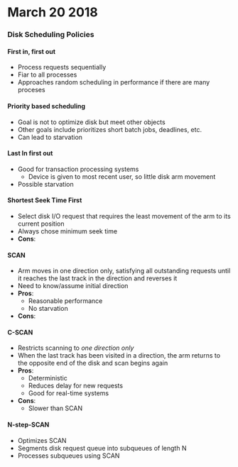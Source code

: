 # March 20 2018

### Disk Scheduling Policies
#### First in, first out
- Process requests sequentially
- Fiar to all processes
- Approaches random scheduling in performance if there are many proceses

#### Priority based scheduling
- Goal is not to optimize disk but meet other objects
- Other goals include prioritizes short batch jobs, deadlines, etc.
- Can lead to starvation

#### Last In first out
- Good for transaction processing systems
    - Device is given to most recent user, so little disk arm movement
- Possible starvation

#### Shortest Seek Time First
- Select disk I/O request that requires the least movement of the arm to its current position
- Always chose minimum seek time
- **Cons**: 


#### SCAN
- Arm moves in one direction only, satisfying all outstanding requests until it reaches the last track in the direction and reverses it
- Need to know/assume initial direction
- **Pros**:
    - Reasonable performance
    - No starvation
- **Cons**:


#### C-SCAN
- Restricts scanning to *one direction only*
- When the last track has been visited in a direction, the arm returns to the opposite end of the disk and scan begins again
- **Pros**:
    - Deterministic
    - Reduces delay for new requests
    - Good for real-time systems
- **Cons**:
    - Slower than SCAN
#### N-step-SCAN
- Optimizes SCAN
- Segments disk request queue into subqueues of length N
- Processes subqueues using SCAN
